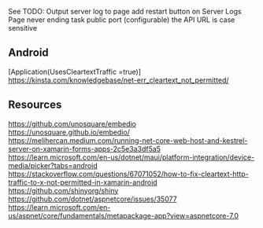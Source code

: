 ﻿
See TODO:
Output server log to page
add restart button on Server Logs Page
never ending task
public port (configurable)
the API URL is case sensitive

## Android
[Application(UsesCleartextTraffic =true)]
https://kinsta.com/knowledgebase/net-err_cleartext_not_permitted/

## Resources
https://github.com/unosquare/embedio
https://unosquare.github.io/embedio/
https://melihercan.medium.com/running-net-core-web-host-and-kestrel-server-on-xamarin-forms-apps-2c5e3a3df5a5
https://learn.microsoft.com/en-us/dotnet/maui/platform-integration/device-media/picker?tabs=android
https://stackoverflow.com/questions/67071052/how-to-fix-cleartext-http-traffic-to-x-not-permitted-in-xamarin-android
https://github.com/shinyorg/shiny
https://github.com/dotnet/aspnetcore/issues/35077
https://learn.microsoft.com/en-us/aspnet/core/fundamentals/metapackage-app?view=aspnetcore-7.0